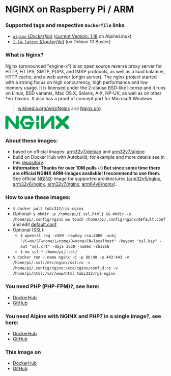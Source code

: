 # NGINX on Raspberry Pi / ARM

### Supported tags and respective `Dockerfile` links
-	[`alpine` (*Dockerfile*)](https://github.com/Tob1asDocker/rpi-nginx/blob/master/alpine.armhf.Dockerfile) ([current Version: 1.18](https://pkgs.alpinelinux.org/package/v3.12/main/armhf/nginx) on AlpineLinux)
-	[`1.14`, `latest` (*Dockerfile*)](https://github.com/Tob1asDocker/rpi-nginx/blob/master/buster.armhf.1_14.Dockerfile) (on Debian 10 Buster)

### What is Nginx?
Nginx (pronounced "engine-x") is an open source reverse proxy server for HTTP, HTTPS, SMTP, POP3, and IMAP protocols, as well as a load balancer, HTTP cache, and a web server (origin server). The nginx project started with a strong focus on high concurrency, high performance and low memory usage. It is licensed under the 2-clause BSD-like license and it runs on Linux, BSD variants, Mac OS X, Solaris, AIX, HP-UX, as well as on other *nix flavors. It also has a proof of concept port for Microsoft Windows.
> [wikipedia.org/wiki/Nginx](https://en.wikipedia.org/wiki/Nginx) and [Nginx.org](http://nginx.org/en/)

![logo](https://raw.githubusercontent.com/docker-library/docs/master/nginx/logo.png)

### About these images:
* based on official Images: [arm32v7/debian](https://hub.docker.com/r/arm32v7/debian/) and [arm32v7/alpine](https://hub.docker.com/r/arm32v7/alpine/).
* build on Docker Hub with Autobuild, for example and more details see in this [repository](https://github.com/Tob1asDocker/dockerhubhooksexample).
* **Information: Thanks for over 10M pulls :-) But since some time there are official NGINX ARM-Images available! I recommend to use them.** See official [NGINX](https://hub.docker.com/_/nginx)-Image for supported architectures ([arm32v5/nginx](https://hub.docker.com/r/arm32v5/nginx/), [arm32v6/nginx](https://hub.docker.com/r/arm32v6/nginx/), [arm32v7/nginx](https://hub.docker.com/r/arm32v7/nginx/), [arm64v8/nginx](https://hub.docker.com/r/arm64v8/nginx/)). 

### How to use these images:

* ``` $ docker pull tobi312/rpi-nginx ```
* Optional: ``` $ mkdir -p /home/pi/{.ssl,html} && mkdir -p /home/pi/.config/nginx && touch /home/pi/.config/nginx/default.conf ``` and edit [default.conf](https://github.com/Tob1asDocker/rpi-nginx/blob/master/default.conf)
* Optional (SSL): 
	* ``` $ openssl req -x509 -newkey rsa:4086 -subj "/C=no/ST=none/L=none/O=none/CN=localhost" -keyout "ssl.key" -out "ssl.crt" -days 3650 -nodes -sha256 ```
	* ``` $ mv ssl.* /home/pi/.ssl/ ```
* ``` $ docker run --name nginx -d -p 80:80 -p 443:443 -v /home/pi/.ssl:/etc/nginx/ssl:ro -v /home/pi/.config/nginx:/etc/nginx/conf.d:ro -v /home/pi/html:/var/www/html tobi312/rpi-nginx ```  

### You need PHP (PHP-FPM)?, see here: 
* [DockerHub](https://hub.docker.com/r/tobi312/php/)
* [GitHub](https://github.com/Tob1asDocker/php)

### You need Alpine with NGINX and PHP7 in a single image?, see here:
* [DockerHub](https://hub.docker.com/r/tobi312/alpine-nginx-php/)
* [GitHub](https://github.com/Tob1asDocker/alpine-nginx-php)

### This Image on
* [DockerHub](https://hub.docker.com/r/tobi312/rpi-nginx/)
* [GitHub](https://github.com/Tob1asDocker/rpi-nginx)
